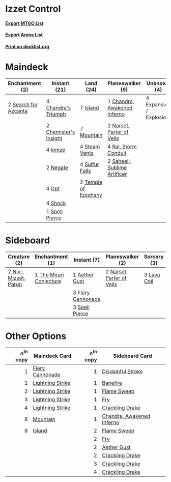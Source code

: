 # Izzet Control

#### [Export MTGO List](../collection/Izzet%20Control/Izzet%20Control.txt)
#### [Export Arena List](../collection/Izzet%20Control/Izzet%20Control_arena.txt)
#### [Print on decklist.org](http://decklist.org/?deckmain=4%09Chandra's%20Triumph%0A1%09Chandra,%20Awakened%20Inferno%0A2%09Chemister's%20Insight%0A4%09Expansion%20/%20Explosion%0A4%09Ionize%0A7%09Island%0A7%09Mountain%0A2%09Narset,%20Parter%20of%20Veils%0A2%09Negate%0A4%09Opt%0A4%09Ral,%20Storm%20Conduit%0A2%09Saheeli,%20Sublime%20Artificer%0A2%09Search%20for%20Azcanta%0A4%09Shock%0A1%09Spell%20Pierce%0A4%09Steam%20Vents%0A4%09Sulfur%20Falls%0A2%09Temple%20of%20Epiphany&deckside=1%09Aether%20Gust%0A3%09Fiery%20Cannonade%0A3%09Lava%20Coil%0A2%09Narset,%20Parter%20of%20Veils%0A2%09Niv-Mizzet,%20Parun%0A3%09Spell%20Pierce%0A1%09The%20Mirari%20Conjecture)
# Maindeck

|                                        Enchantment (2)                                        |                                          Instant (21)                                          |                                           Land (24)                                           |                                           Planeswalker (9)                                            |      Unknown (4)      |
|-----------------------------------------------------------------------------------------------|------------------------------------------------------------------------------------------------|-----------------------------------------------------------------------------------------------|-------------------------------------------------------------------------------------------------------|-----------------------|
|2 [Search for Azcanta](http://gatherer.wizards.com/Pages/Card/Details.aspx?multiverseid=435226)|4 [Chandra's Triumph](http://gatherer.wizards.com/Pages/Card/Details.aspx?multiverseid=461048)  |7 [Island](http://gatherer.wizards.com/Pages/Card/Details.aspx?multiverseid=439857)            |1 [Chandra, Awakened Inferno](http://gatherer.wizards.com/Pages/Card/Details.aspx?multiverseid=466881) |4 Expansion / Explosion|
|                                                                                               |2 [Chemister's Insight](http://gatherer.wizards.com/Pages/Card/Details.aspx?multiverseid=452782)|7 [Mountain](http://gatherer.wizards.com/Pages/Card/Details.aspx?multiverseid=439859)          |2 [Narset, Parter of Veils](http://gatherer.wizards.com/Pages/Card/Details.aspx?multiverseid=460988)   |                       |
|                                                                                               |4 [Ionize](http://gatherer.wizards.com/Pages/Card/Details.aspx?multiverseid=452929)             |4 [Steam Vents](http://gatherer.wizards.com/Pages/Card/Details.aspx?multiverseid=405109)       |4 [Ral, Storm Conduit](http://gatherer.wizards.com/Pages/Card/Details.aspx?multiverseid=461138)        |                       |
|                                                                                               |2 [Negate](http://gatherer.wizards.com/Pages/Card/Details.aspx?multiverseid=423707)             |4 [Sulfur Falls](http://gatherer.wizards.com/Pages/Card/Details.aspx?multiverseid=443135)      |2 [Saheeli, Sublime Artificer](http://gatherer.wizards.com/Pages/Card/Details.aspx?multiverseid=461161)|                       |
|                                                                                               |4 [Opt](http://gatherer.wizards.com/Pages/Card/Details.aspx?multiverseid=442948)                |2 [Temple of Epiphany](http://gatherer.wizards.com/Pages/Card/Details.aspx?multiverseid=442808)|                                                                                                       |                       |
|                                                                                               |4 [Shock](http://gatherer.wizards.com/Pages/Card/Details.aspx?multiverseid=129732)              |                                                                                               |                                                                                                       |                       |
|                                                                                               |1 [Spell Pierce](http://gatherer.wizards.com/Pages/Card/Details.aspx?multiverseid=425876)       |                                                                                               |                                                                                                       |                       |


# Sideboard

|                                         Creature (2)                                         |                                         Enchantment (1)                                          |                                        Instant (7)                                         |                                          Planeswalker (2)                                          |                                     Sorcery (3)                                      |
|----------------------------------------------------------------------------------------------|--------------------------------------------------------------------------------------------------|--------------------------------------------------------------------------------------------|----------------------------------------------------------------------------------------------------|--------------------------------------------------------------------------------------|
|2 [Niv-Mizzet, Parun](http://gatherer.wizards.com/Pages/Card/Details.aspx?multiverseid=452942)|1 [The Mirari Conjecture](http://gatherer.wizards.com/Pages/Card/Details.aspx?multiverseid=442945)|1 [Aether Gust](http://gatherer.wizards.com/Pages/Card/Details.aspx?multiverseid=466796)    |2 [Narset, Parter of Veils](http://gatherer.wizards.com/Pages/Card/Details.aspx?multiverseid=460988)|3 [Lava Coil](http://gatherer.wizards.com/Pages/Card/Details.aspx?multiverseid=452858)|
|                                                                                              |                                                                                                  |3 [Fiery Cannonade](http://gatherer.wizards.com/Pages/Card/Details.aspx?multiverseid=435297)|                                                                                                    |                                                                                      |
|                                                                                              |                                                                                                  |3 [Spell Pierce](http://gatherer.wizards.com/Pages/Card/Details.aspx?multiverseid=425876)   |                                                                                                    |                                                                                      |


# Other Options

|*n*<sup>th</sup> copy|                                       Maindeck Card                                       |*n*<sup>th</sup> copy|                                           Sideboard Card                                           |
|--------------------:|-------------------------------------------------------------------------------------------|--------------------:|----------------------------------------------------------------------------------------------------|
|                    1|[Fiery Cannonade](http://gatherer.wizards.com/Pages/Card/Details.aspx?multiverseid=435297) |                    1|[Disdainful Stroke](http://gatherer.wizards.com/Pages/Card/Details.aspx?multiverseid=420705)        |
|                    1|[Lightning Strike](http://gatherer.wizards.com/Pages/Card/Details.aspx?multiverseid=383299)|                    1|[Banefire](http://gatherer.wizards.com/Pages/Card/Details.aspx?multiverseid=186613)                 |
|                    2|[Lightning Strike](http://gatherer.wizards.com/Pages/Card/Details.aspx?multiverseid=383299)|                    1|[Flame Sweep](http://gatherer.wizards.com/Pages/Card/Details.aspx?multiverseid=466893)              |
|                    3|[Lightning Strike](http://gatherer.wizards.com/Pages/Card/Details.aspx?multiverseid=383299)|                    1|[Fry](http://gatherer.wizards.com/Pages/Card/Details.aspx?multiverseid=466894)                      |
|                    4|[Lightning Strike](http://gatherer.wizards.com/Pages/Card/Details.aspx?multiverseid=383299)|                    1|[Crackling Drake](http://gatherer.wizards.com/Pages/Card/Details.aspx?multiverseid=452913)          |
|                    8|[Mountain](http://gatherer.wizards.com/Pages/Card/Details.aspx?multiverseid=439859)        |                    1|[Chandra, Awakened Inferno](http://gatherer.wizards.com/Pages/Card/Details.aspx?multiverseid=466881)|
|                    8|[Island](http://gatherer.wizards.com/Pages/Card/Details.aspx?multiverseid=439857)          |                    2|[Flame Sweep](http://gatherer.wizards.com/Pages/Card/Details.aspx?multiverseid=466893)              |
|                     |                                                                                           |                    2|[Fry](http://gatherer.wizards.com/Pages/Card/Details.aspx?multiverseid=466894)                      |
|                     |                                                                                           |                    2|[Aether Gust](http://gatherer.wizards.com/Pages/Card/Details.aspx?multiverseid=466796)              |
|                     |                                                                                           |                    2|[Crackling Drake](http://gatherer.wizards.com/Pages/Card/Details.aspx?multiverseid=452913)          |
|                     |                                                                                           |                    3|[Crackling Drake](http://gatherer.wizards.com/Pages/Card/Details.aspx?multiverseid=452913)          |
|                     |                                                                                           |                    4|[Crackling Drake](http://gatherer.wizards.com/Pages/Card/Details.aspx?multiverseid=452913)          |

